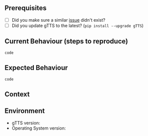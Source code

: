 ## Prerequisites
* [ ] Did you make sure a similar [issue](../) didn't exist?
* [ ] Did you update gTTS to the latest? (`pip install --upgrade gTTS`)

## Current Behaviour (steps to reproduce)
<!--- Tell us what happens instead of the expected behavior -->
<!--- Please use code blocks when pasting code or stack traces  -->
```
code
```

## Expected Behaviour
<!--- Tell us what should happen -->
<!--- Please use code blocks when pasting code or stack traces  -->
```
code
```

## Context
<!--- How has this issue affected you? What are you trying to accomplish? -->
<!--- Providing context helps us come up with a solution that is most useful in the real world -->
<!--- Add anything useful here! -->

## Environment
<!--- Include as many relevant details about the environment you experienced the bug in -->
* gTTS version:
* Operating System version: